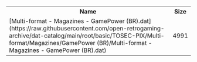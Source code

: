 <table>
<tr><th>Name</th><th>Size</th></tr>
<tr><td>[Multi-format - Magazines - GamePower (BR).dat](https://raw.githubusercontent.com/open-retrogaming-archive/dat-catalog/main/root/basic/TOSEC-PIX/Multi-format/Magazines/GamePower (BR)/Multi-format - Magazines - GamePower (BR).dat)</td><td>4991</td></tr>
</table>
